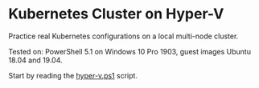 # Kubernetes Cluster on Hyper-V

Practice real Kubernetes configurations on a local multi-node cluster.

Tested on: PowerShell 5.1 on Windows 10 Pro 1903, guest images Ubuntu 18.04 and 19.04.

Start by reading the [hyper-v.ps1](hyper-v.ps1) script.
